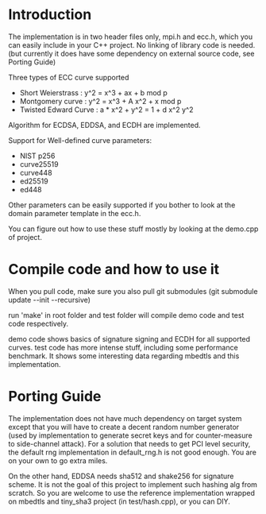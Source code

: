# Introduction

The implementation is in two header files only, mpi.h and ecc.h, which you can easily include in your C++ project. No linking of library code is needed. (but currently it does have some dependency on external source code, see Porting Guide)

Three types of ECC curve supported
* Short Weierstrass : y^2 = x^3 + ax + b mod p
* Montgomery curve : y^2 = x^3 + A x^2 + x mod p
* Twisted Edward Curve : a * x^2 + y^2 = 1 + d x^2 y^2

Algorithm for ECDSA, EDDSA, and ECDH are implemented.

Support for Well-defined curve parameters:

* NIST p256
* curve25519
* curve448
* ed25519
* ed448

Other parameters can be easily supported if you bother to look at the domain parameter template in the ecc.h.

You can figure out how to use these stuff mostly by looking at the demo.cpp of project.


# Compile code and how to use it

When you pull code, make sure you also pull git submodules (git submodule update --init --recursive)

run 'make' in root folder and test folder will compile demo code and test code respectively.

demo code shows basics of signature signing and ECDH for all supported curves. test code has more intense stuff, including some performance benchmark. It shows some interesting data regarding mbedtls and this implementation.

# Porting Guide

The implementation does not have much dependency on target system except that you will have to create a decent random number generator (used by implementation to generate secret keys and for counter-measure to side-channel attack). For a solution that needs to get PCI level security, the default rng implementation in default_rng.h is not good enough. You are on your own to go extra miles.

On the other hand, EDDSA needs sha512 and shake256 for signature scheme. It is not the goal of this project to implement such hashing alg from scratch. So you are welcome to use the reference implementation wrapped on mbedtls and tiny_sha3 project (in test/hash.cpp), or you can DIY.

